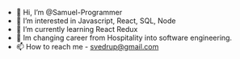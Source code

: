 - 👋 Hi, I’m @Samuel-Programmer
- 👀 I’m interested in Javascript, React, SQL, Node
- 🌱 I’m currently learning React Redux
- 💞️ Im changing career from Hospitality into software engineering.
- 📫 How to reach me - svedrup@gmail.com

